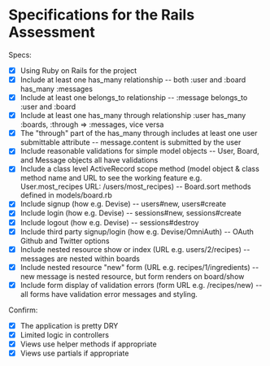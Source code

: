 # Specifications for the Rails Assessment

Specs:
- [x] Using Ruby on Rails for the project
- [x] Include at least one has_many relationship -- both :user and :board has_many :messages
- [x] Include at least one belongs_to relationship -- :message belongs_to :user and :board
- [x] Include at least one has_many through relationship :user has_many :boards, :through => :messages, vice versa
- [x] The "through" part of the has_many through includes at least one user submittable attribute -- message.content is submitted by the user
- [x] Include reasonable validations for simple model objects -- User, Board, and Message objects all have validations
- [x] Include a class level ActiveRecord scope method (model object & class method name and URL to see the working feature e.g. User.most_recipes URL: /users/most_recipes) -- Board.sort methods defined in models/board.rb
- [x] Include signup (how e.g. Devise) -- users#new, users#create
- [x] Include login (how e.g. Devise) -- sessions#new, sessions#create
- [x] Include logout (how e.g. Devise) -- sessions#destroy
- [x] Include third party signup/login (how e.g. Devise/OmniAuth) -- OAuth Github and Twitter options
- [x] Include nested resource show or index (URL e.g. users/2/recipes) -- messages are nested within boards
- [x] Include nested resource "new" form (URL e.g. recipes/1/ingredients) -- new message is nested resource, but form renders on board/show 
- [x] Include form display of validation errors (form URL e.g. /recipes/new) -- all forms have validation error messages and styling.

Confirm:
- [x] The application is pretty DRY
- [x] Limited logic in controllers
- [x] Views use helper methods if appropriate
- [x] Views use partials if appropriate
